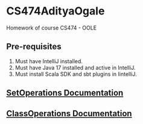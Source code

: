 # CS474AdityaOgale
Homework of course CS474 - OOLE

## Pre-requisites
1. Must have IntelliJ installed.
2. Must have Java 17 installed and active in IntelliJ.
3. Must install Scala SDK and sbt plugins in IintelliJ.

## [SetOperations Documentation](SetOperations.md)
## [ClassOperations Documentation](ClassOperations.md)
